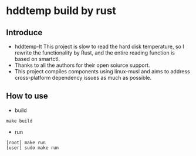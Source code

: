 # hddtemp build by rust

## Introduce

- hddtemp-lt This project is slow to read the hard disk temperature, so I rewrite the functionality by Rust, and the entire reading function is based on smartctl.
- Thanks to all the authors for their open soiurce support.
- This project compiles components using linux-musl and aims to address cross-platform dependency issues as much as possible.

## How to use

- build

```console
make build
```

- run
```console
[root] make run
[user] sudo make run
```
